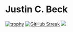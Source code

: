 # Justin C. Beck

[![trophy](https://github-profile-trophy.vercel.app/?username=rohit-chouhan)]()
[![GitHub Streak](https://github-readme-streak-stats.herokuapp.com?user=rohit-chouhan&theme=buefy&hide_border=true)](#)
[![](https://github-readme-stats.vercel.app/api/top-langs/?username=rohit-chouhan&layout=compact)](#)
